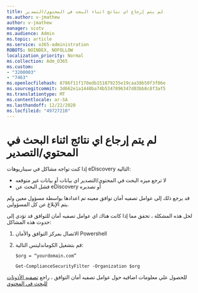 ```yaml
---
title: لم يتم إرجاع اي نتائج اثناء البحث في المحتوي/التصدير
ms.author: v-jmathew
author: v-jmathew
manager: scotv
ms.audience: Admin
ms.topic: article
ms.service: o365-administration
ROBOTS: NOINDEX, NOFOLLOW
localization_priority: Normal
ms.collection: Adm_O365
ms.custom:
- "3200003"
- "7463"
ms.openlocfilehash: 8786f11f170edb151879235e19caa38b50f3f06e
ms.sourcegitcommit: 3d662e1a1440ba74b5347896347d03bb8c8f3af5
ms.translationtype: MT
ms.contentlocale: ar-SA
ms.lasthandoff: 12/22/2020
ms.locfileid: "49727210"
---
```

# <a name="no-results-returned-during-content-searchexport"></a>لم يتم إرجاع اي نتائج اثناء البحث في المحتوي/التصدير

إذا كنت تواجه مشاكل في سيناريوهات eDiscovery التالية:

- لا ترجع ميزه البحث في المحتوي/التصدير اي بيانات أو بيانات غير متوقعه
- فشل البحث عن eDiscovery أو تصديره

قد يرجع ذلك إلى عوامل تصفيه أمان توافق معينه تم اعدادها بواسطة مسؤول معين ولم يتم الإبلاغ عن كل المسؤولين.

لحل هذه المشكلة ، تحقق مما إذا كانت هناك اي عوامل تصفيه أمان للتوافق قد تؤدي إلى حدوث هذه المشاكل:

1. الاتصال بمركز التوافق والأمان Powershell
2. قم بتشغيل الكوماندليتس التالية:

    `$org = “yourdomain.com”`

    `Get-ComplianceSecurityFilter -Organization $org`

للحصول علي معلومات اضافيه حول عوامل تصفيه أمان التوافق ، راجع [تصفيه الأذونات للبحث في المحتوي](https://docs.microsoft.com/microsoft-365/compliance/permissions-filtering-for-content-search)
